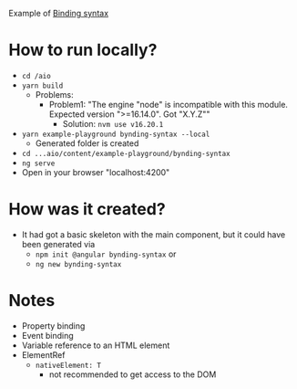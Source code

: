 Example of [Binding syntax](https://angular.io/guide/binding-syntax)

# How to run locally?
* `cd /aio`
* `yarn build`
  * Problems:
    * Problem1: "The engine "node" is incompatible with this module. Expected version ">=16.14.0". Got "X.Y.Z""
      * Solution: `nvm use v16.20.1`
* `yarn example-playground bynding-syntax --local`
  * Generated folder is created
* `cd ...aio/content/example-playground/bynding-syntax`
* `ng serve`
* Open in your browser "localhost:4200"

# How was it created?
* It had got a basic skeleton with the main component, but it could have been generated via 
  * `npm init @angular bynding-syntax` or
  * `ng new bynding-syntax`


# Notes
* Property binding
* Event binding
* Variable reference to an HTML element
* ElementRef
  * `nativeElement: T`
    * not recommended to get access to the DOM
